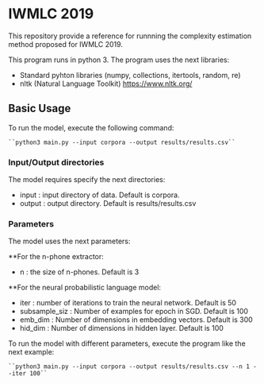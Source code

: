 # IWMLC 2019

This repository provide a reference for runnning the complexity estimation method proposed for IWMLC 2019. 

This program runs in python 3. The program uses the next libraries:

* Standard pyhton libraries (numpy, collections, itertools, random, re)
* nltk (Natural Language Toolkit) https://www.nltk.org/ 

## Basic Usage

To run the model, execute the following command:<br/>

	``python3 main.py --input corpora --output results/results.csv``

### Input/Output directories
The model requires specify the next directories:

* input : input directory of data. Default is corpora.
* output : output directory. Default is results/results.csv

### Parameters

The model uses the next parameters:

**For the n-phone extractor:

* n : the size of n-phones. Default is 3

**For the neural probabilistic language model:

* iter : number of iterations to train the neural network. Default is 50
* subsample_siz : Number of examples for epoch in SGD. Default is 100
* emb_dim : Number of dimensions in embedding vectors. Default is 300
* hid_dim : Number of dimensions in hidden layer. Default is 100

To run the model with different parameters, execute the program like the next example:<br/>

	``python3 main.py --input corpora --output results/results.csv --n 1 --iter 100``
